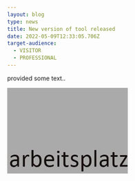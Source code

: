 ```yaml
---
layout: blog
type: news
title: New version of tool released
date: 2022-05-09T12:33:05.706Z
target-audience:
  - VISITOR
  - PROFESSIONAL
---
```

provided some text..

![alt](unbenannt.jpg "Demo image")